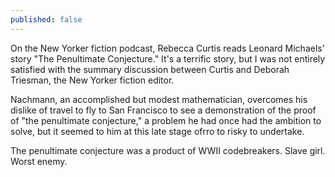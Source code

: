 ```yaml
---
published: false
---
```


On the New Yorker fiction podcast, Rebecca Curtis reads Leonard Michaels' story "The Penultimate Conjecture." It's a terrific story, but I was not entirely satisfied with the summary discussion between Curtis and Deborah Triesman, the New Yorker fiction editor.

Nachmann, an accomplished but modest mathematician, overcomes his dislike of travel to fly to San Francisco to see a demonstration of the proof of "the penultimate conjecture," a problem he had once had the ambition to solve, but it seemed to him at this late stage ofrro to risky to undertake.  

The penultimate conjecture was a product of WWII codebreakers. Slave girl. Worst  enemy. 